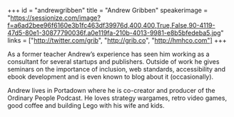 +++
id = "andrewgribben"
title = "Andrew Gribben"
speakerimage = "https://sessionize.com/image?f=a6ad2bee96f6160e3b1fc463df39976d,400,400,True,False,90-4119-47d5-80e1-30877790036f.a0e119fa-210b-4013-9981-e8b5bfedeba5.jpg"
links = ["http://twitter.com/grib", "http://grib.co", "http://hmhco.com"]
+++

As a former teacher Andrew’s experience has seen him working as a consultant for several startups and publishers. Outside of work he gives seminars on the importance of inclusion, web standards, accessibility and ebook development and is even known to blog about it (occasionally).

Andrew lives in Portadown where he is co-creator and producer of the Ordinary People Podcast. He loves strategy wargames, retro video games, good coffee and building Lego with his wife and kids.
